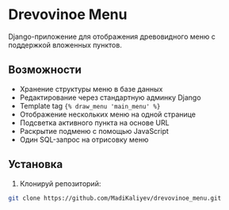 # Drevovinoe Menu

Django-приложение для отображения древовидного меню с поддержкой вложенных пунктов.

## Возможности
- Хранение структуры меню в базе данных
- Редактирование через стандартную админку Django
- Template tag `{% draw_menu 'main_menu' %}`
- Отображение нескольких меню на одной странице
- Подсветка активного пункта на основе URL
- Раскрытие подменю с помощью JavaScript
- Один SQL-запрос на отрисовку меню

## Установка

1. Клонируй репозиторий:
```bash
git clone https://github.com/MadiKaliyev/drevovinoe_menu.git
